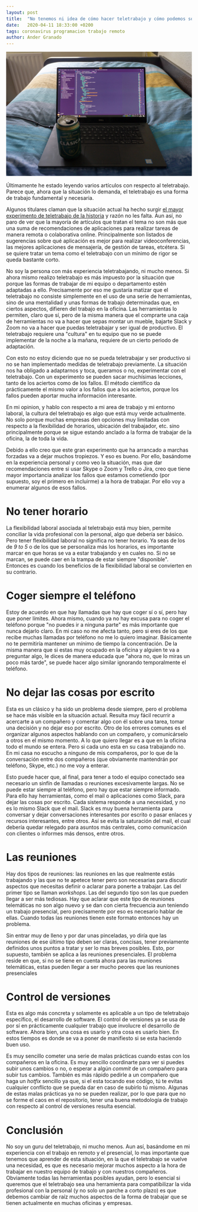 ```yaml
---
layout: post
title:  "No tenemos ni idea de cómo hacer teletrabajo y cómo podemos solucionarlo"
date:   2020-04-11 18:33:00 +0200
tags: coronavirus programacion trabajo remoto
author: Ander Granado
---
```


![Trabajar desde casa](/images/laptop-beer2.jpg)

Últimamente he estado leyendo varios artículos con respecto al teletrabajo. Parece que, ahora que la situación lo demanda, el teletrabajo es una forma de trabajo fundamental y necesaria. 

Algunos titulares claman que la situación actual ha hecho surgir [el mayor experimento de teletrabajo de la historia][ref-teletrabajo] y razón no les falta. Aun así, no paro de ver que la mayoría de artículos que tratan el tema no son más que una suma de recomendaciones de aplicaciones para realizar tareas de manera remota o colaborativa online. Principalmente son listados de sugerencias sobre qué aplicación es mejor para realizar videoconferencias, las mejores aplicaciones de mensajería, de gestión de tareas, etcétera. Si se quiere tratar un tema como el teletrabajo con un mínimo de rigor se queda bastante corto.

No soy la persona con más experiencia teletrabajando, ni mucho menos. Si ahora mismo realizo teletrabajo es más impuesto por la situación que porque las formas de trabajar de mi equipo o departamento estén adaptadas a ello. Precisamente por eso me gustaría matizar que el teletrabajo no consiste simplemente en el uso de una serie de herramientas, sino de una mentalidad y unas formas de trabajo determinadas que, en ciertos aspectos, difieren del trabajo en la oficina. Las herramientas lo permiten, claro que sí, pero de la misma manera que el comprarte una caja de herramientas no va a hacer que sepas montar un mueble, bajarte Slack y Zoom no va a hacer que puedas teletrabajar y ser igual de productivo. El teletrabajo requiere una "cultura" en tu equipo que no se puede implementar de la noche a la mañana, requiere de un cierto periodo de adaptación.

Con esto no estoy diciendo que no se pueda teletrabajar y ser productivo si no se han implementado medidas de teletrabajo previamente. La situación nos ha obligado a adaptarnos y toca, queramos o no, experimentar con el teletrabajo. Con un experimento se pueden sacar muchísimas lecciones, tanto de los aciertos como de los fallos. El método científico da prácticamente el mismo valor a los fallos que a los aciertos, porque los fallos pueden aportar mucha información interesante. 

En mi opinion, y hablo con respecto a mi area de trabajo y mi entorno laboral, la cultura del teletrabajo es algo que está muy verde actualmente. No solo porque muchas empresas den opciones muy limitadas con respecto a la flexibilidad de horarios, ubicación del trabajador, etc. sino principalmente porque se sigue estando anclado a la forma de trabajar de la oficina, la de toda la vida.

Debido a ello creo que este gran experimento que ha arrancado a marchas forzadas va a dejar muchos tropiezos. Y eso es bueno. Por ello, basándome en la experiencia personal y como veo la situación, mas que dar recomendaciones entre si usar Skype o Zoom y Trello o Jira, creo que tiene mayor importancia analizar los fallos que estamos cometiendo (por supuesto, soy el primero en incluirme) a la hora de trabajar. Por ello voy a enumerar algunos de esos fallos.

# No tener horario 

La flexibilidad laboral asociada al teletrabajo está muy bien, permite conciliar la vida profesional con la personal, algo que debería ser básico. Pero tener flexibilidad laboral no significa no tener horario. Ya seas de los de _9 to 5_ o de los que se personaliza más los horarios, es importante marcar en que horas se va a estar trabajando y en cuales no. Si no se marcan, se puede caer en la trampa de estar siempre "disponible". Entonces es cuando los beneficios de la flexibilidad laboral se convierten en su contrario.

# Coger siempre el teléfono 

Estoy de acuerdo en que hay llamadas que hay que coger sí o sí, pero hay que poner límites. Ahora mismo, cuando ya no hay excusa para no coger el teléfono porque "no puedes ir a ninguna parte" es más importante que nunca dejarlo claro. En mi caso no me afecta tanto, pero si eres de los que recibe muchas llamadas por teléfono no me lo quiero imaginar. Básicamente no te permitiría mantener un mínimo de tiempo la concentración. De la misma manera que si estas muy ocupado en la oficina y alguien te va a preguntar algo, le dices de manera educada que "ahora no, que lo miras un poco más tarde", se puede hacer algo similar ignorando temporalmente el teléfono.

# No dejar las cosas por escrito

Esta es un clásico y ha sido un problema desde siempre, pero el problema se hace más visible en la situación actual. Resulta muy fácil recurrir a acercarte a un compañero y comentar algo con él sobre una tarea, tomar una decisión y no dejar eso por escrito. Otro de los errores comunes es el organizar algunos aspectos hablando con un compañero, y comunicárselo a otros en el mismo momento. A lo que quiero llegar es a que en la oficina todo el mundo se entera. Pero si cada uno esta en su casa trabajando no. En mi casa no escucho a ninguno de mis compañeros, por lo que de la conversación entre dos compañeros (que obviamente mantendrán por teléfono, Skype, etc.) no me voy a enterar. 

Esto puede hacer que, al final, para tener a todo el equipo conectado sea necesario un sinfín de llamadas o reuniones excesivamente largas. No se puede estar siempre al teléfono, pero hay que estar siempre informado. Para ello hay herramientas, como el mail o aplicaciones como Slack, para dejar las cosas por escrito. Cada sistema responde a una necesidad, y no es lo mismo Slack que el mail. Slack es muy buena herramienta para conversar y dejar conversaciones interesantes por escrito o pasar enlaces y recursos interesantes, entre otros. Así se evita la saturación del mail, el cual debería quedar relegado para asuntos más centrales, como comunicación con clientes o informes más densos, entre otros.

# Las reuniones

Hay dos tipos de reuniones: las reuniones en las que realmente estás trabajando y las que no te apetece tener pero son necesarias para discutir aspectos que necesitas definir o aclarar para ponerte a trabajar. Las del primer tipo se llaman _workshops_. Las del segundo tipo son las que pueden llegar a ser más tediosas. Hay que aclarar que este tipo de reuniones telemáticas no son algo nuevo y se dan con cierta frecuencia aun teniendo un trabajo presencial, pero precisamente por eso es necesario hablar de ellas. Cuando todas las reuniones tienen este formato entonces hay un problema.

Sin entrar muy de lleno y por dar unas pinceladas, yo diría que las reuniones de ese último tipo deben ser claras, concisas, tener previamente definidos unos puntos a tratar y ser lo mas breves posibles. Esto, por supuesto, también se aplica a las reuniones presenciales. El problema reside en que, si no se tiene en cuenta ahora para las reuniones telemáticas, estas pueden llegar a ser mucho peores que las reuniones presenciales

# Control de versiones

Esta es algo más concreta y solamente es aplicable a un tipo de teletrabajo específico, el desarrollo de software. El control de versiones ya se usa de por sí en prácticamente cualquier trabajo que involucre el desarrollo de software. Ahora bien, una cosa es usarlo y otra cosa es usarlo bien. En estos tiempos es donde se va a poner de manifiesto si se esta haciendo buen uso. 

Es muy sencillo cometer una serie de malas prácticas cuando estas con los compañeros en la oficina. Es muy sencillo coordinarte para ver si puedes subir unos cambios o no, o esperar a algún _commit_ de un compañero para subir tus cambios. También es más rápido pedirle a un compañero que haga un _hotfix_ sencillo ya que, si el esta tocando ese código, tú te evitas cualquier conflicto que se pueda dar en caso de subirlo tú mismo. Algunas de estas malas prácticas ya no se pueden realizar, por lo que para que no se forme el caos en el repositorio, tener una buena metodología de trabajo con respecto al control de versiones resulta esencial.

# Conclusión

No soy un guru del teletrabajo, ni mucho menos. Aun así, basándome en mi experiencia con el trabajo en remoto y el presencial, lo mas importante que tenemos que aprender de esta situación, en la que el teletrabajo se vuelve una necesidad, es que es necesario mejorar muchos aspecto a la hora de trabajar en nuestro equipo de trabajo y con nuestros compañeros. Obviamente todas las herramientas posibles ayudan, pero lo esencial si queremos que el teletrabajo sea una herramienta para compatibilizar la vida profesional con la personal (y no solo un parche a corto plazo) es que debemos cambiar de raíz muchos aspectos de la forma de trabajar que se tienen actualmente en muchas oficinas y empresas.

[ref-teletrabajo]:  https://www.xataka.com/empresas-y-economia/coronavirus-ha-activado-mayor-experimento-teletrabajo-historia